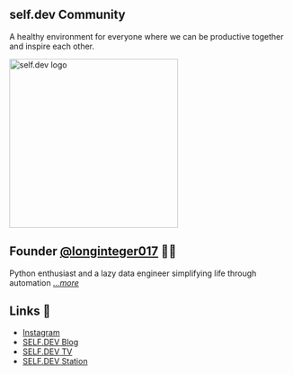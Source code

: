 ## self.dev Community
A healthy environment for everyone where we can be productive together and inspire each other.

<a href="https://discord.gg/selfdev"><img src="https://github.com/selfdevs/self-dev-logo/blob/main/2023/self_dev_v1.png" width="300" alt="self.dev logo"/></a>

## Founder [@longinteger017](https://www.github.com/longinteger017) 🧑‍💻
Python enthusiast and a lazy data engineer simplifying life through automation *[...more](https://bento.me/longinteger)*


## Links 🔗
- [Instagram](https://www.instagram.com/self.devs)
- [SELF.DEV Blog](https://blog.theselfdev.com) 
- [SELF.DEV TV](https://www.twitch.tv/selfdev_tv)
- [SELF.DEV Station](https://station.selfdev.app/)
